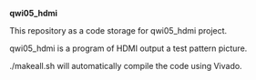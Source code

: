 **qwi05_hdmi**

This repository as a code storage for qwi05_hdmi project.

qwi05_hdmi is a program of HDMI output a test pattern picture.

./makeall.sh will automatically compile the code using Vivado.